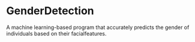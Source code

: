 # GenderDetection
A machine learning-based program that accurately predicts the gender of individuals based on their facialfeatures.
